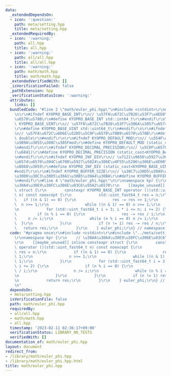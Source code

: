 ```yaml
---
data:
  _extendedDependsOn:
  - icon: ':question:'
    path: meta/setting.hpp
    title: meta/setting.hpp
  _extendedRequiredBy:
  - icon: ':warning:'
    path: all.hpp
    title: all.hpp
  - icon: ':warning:'
    path: all/all.hpp
    title: all/all.hpp
  - icon: ':warning:'
    path: math/math.hpp
    title: math/math.hpp
  _extendedVerifiedWith: []
  _isVerificationFailed: false
  _pathExtension: hpp
  _verificationStatusIcon: ':warning:'
  attributes:
    links: []
  bundledCode: "#line 2 \"math/euler_phi.hpp\"\n#include <cstdint>\r\n#line 3 \"meta/setting.hpp\"\
    \n\r\n#ifndef KYOPRO_BASE_INT\r\n// \u57FA\u672C\u7B26\u53F7\u4ED8\u304D\u6574\
    \u6570\u578B\r\n#define KYOPRO_BASE_INT std::int64_t\r\n#endif\r\n\r\n#ifndef\
    \ KYOPRO_BASE_UINT\r\n// \u57FA\u672C\u7B26\u53F7\u306A\u3057\u6574\u6570\u578B\
    \r\n#define KYOPRO_BASE_UINT std::uint64_t\r\n#endif\r\n\r\n#ifndef KYOPRO_BASE_FLOAT\r\
    \n// \u57FA\u672C\u6D6E\u52D5\u5C0F\u6570\u70B9\u6570\u578B\r\n#define KYOPRO_BASE_FLOAT\
    \ double\r\n#endif\r\n\r\n#ifndef KYOPRO_DEFAULT_MOD\r\n// \u554F\u984C\u3067\u8A2D\
    \u5B9A\u3055\u308C\u305Fmod\r\n#define KYOPRO_DEFAULT_MOD (static_cast<KYOPRO_BASE_UINT>(998244353))\r\
    \n#endif\r\n\r\n#ifndef KYOPRO_DECIMAL_PRECISION\r\n// \u5C0F\u6570\u7CBE\u5EA6\
    (\u6841)\r\n#define KYOPRO_DECIMAL_PRECISION (static_cast<KYOPRO_BASE_UINT>(12))\r\
    \n#endif\r\n\r\n#ifndef KYOPRO_INF_DIV\r\n// \u7121\u9650\u5927\u3092\u8868\u3059\
    \u6574\u6570\u304C\u6700\u5927\u5024\u306E\u4F55\u5206\u306E\u4E00\u304B\u3092\
    \u8868\u3059\r\n#define KYOPRO_INF_DIV (static_cast<KYOPRO_BASE_UINT>(3))\r\n\
    #endif\r\n\r\n#ifndef KYOPRO_BUFFER_SIZE\r\n// \u30C7\u30D5\u30A9\u30EB\u30C8\u306E\
    \u30D0\u30C3\u30D5\u30A1\u30B5\u30A4\u30BA\r\n#define KYOPRO_BUFFER_SIZE (static_cast<KYOPRO_BASE_UINT>(2048))\r\
    \n#endif\r\n#line 4 \"math/euler_phi.hpp\"\n\r\nnamespace kpr {\r\n    // \u30AA\
    \u30A4\u30E9\u30FC\u306E\u03C6\u95A2\u6570\r\n    [[maybe_unused]] inline constexpr\
    \ struct {\r\n        constexpr KYOPRO_BASE_INT operator ()(std::uint_fast64_t\
    \ n) const noexcept {\r\n            std::uint_fast64_t res = n;\r\n         \
    \   if ((n & 1) == 0) {\r\n                res -= res >> 1;\r\n              \
    \  n >>= 1;\r\n                while ((n & 1) == 0) n >>= 1;\r\n            }\r\
    \n            for (std::uint_fast64_t i = 3; i * i <= n; i += 2) {\r\n       \
    \         if (n % i == 0) {\r\n                res -= res / i;\r\n           \
    \     n /= i;\r\n                while (n % i == 0) n /= i;\r\n              \
    \  }\r\n            }\r\n            if (n != 1) res -= res / n;\r\n         \
    \   return res;\r\n        }\r\n    } euler_phi;\r\n} // namespace kpr\r\n"
  code: "#pragma once\r\n#include <cstdint>\r\n#include \"../meta/setting.hpp\"\r\n\
    \r\nnamespace kpr {\r\n    // \u30AA\u30A4\u30E9\u30FC\u306E\u03C6\u95A2\u6570\
    \r\n    [[maybe_unused]] inline constexpr struct {\r\n        constexpr KYOPRO_BASE_INT\
    \ operator ()(std::uint_fast64_t n) const noexcept {\r\n            std::uint_fast64_t\
    \ res = n;\r\n            if ((n & 1) == 0) {\r\n                res -= res >>\
    \ 1;\r\n                n >>= 1;\r\n                while ((n & 1) == 0) n >>=\
    \ 1;\r\n            }\r\n            for (std::uint_fast64_t i = 3; i * i <= n;\
    \ i += 2) {\r\n                if (n % i == 0) {\r\n                res -= res\
    \ / i;\r\n                n /= i;\r\n                while (n % i == 0) n /= i;\r\
    \n                }\r\n            }\r\n            if (n != 1) res -= res / n;\r\
    \n            return res;\r\n        }\r\n    } euler_phi;\r\n} // namespace kpr\r\
    \n"
  dependsOn:
  - meta/setting.hpp
  isVerificationFile: false
  path: math/euler_phi.hpp
  requiredBy:
  - all/all.hpp
  - math/math.hpp
  - all.hpp
  timestamp: '2023-02-11 02:36:17+09:00'
  verificationStatus: LIBRARY_NO_TESTS
  verifiedWith: []
documentation_of: math/euler_phi.hpp
layout: document
redirect_from:
- /library/math/euler_phi.hpp
- /library/math/euler_phi.hpp.html
title: math/euler_phi.hpp
---
```

